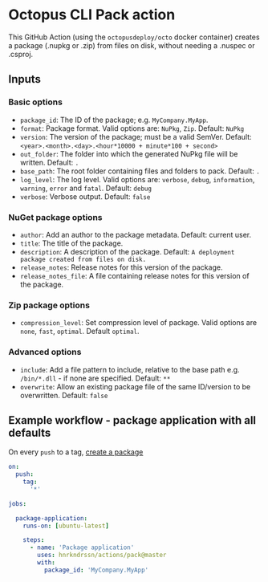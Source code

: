 # Octopus CLI Pack action

This GitHub Action (using the `octopusdeploy/octo` docker container) creates a package (.nupkg or .zip) from files on disk, without needing a .nuspec or .csproj.

## Inputs

### Basic options
- `package_id`: The ID of the package; e.g. `MyCompany.MyApp`.
- `format`: Package format. Valid options are: `NuPkg`, `Zip`. Default: `NuPkg`
- `version`: The version of the package; must be a valid SemVer. Default: `<year>.<month>.<day>.<hour*10000 + minute*100 + second>`
- `out_folder`: The folder into which the generated NuPkg file will be written. Default: `.`
- `base_path`: The root folder containing files and folders to pack. Default: `.`
- `log_level`: The log level. Valid options are: `verbose`, `debug`, `information`, `warning`, `error` and `fatal`. Default: `debug`
- `verbose`: Verbose output. Default: `false`

### NuGet package options
- `author`: Add an author to the package metadata. Default: current user.
- `title`: The title of the package.
- `description`: A description of the package. Default: `A deployment package created from files on disk.`
- `release_notes`: Release notes for this version of the package.
- `release_notes_file`: A file containing release notes for this version of the package.

### Zip package options
- `compression_level`: Set compression level of package. Valid options are `none`, `fast`, `optimal`. Default `optimal`.

### Advanced options

- `include`: Add a file pattern to include, relative to the base path e.g. `/bin/*.dll` - if none are specified. Default: `**`
- `overwrite`: Allow an existing package file of the same ID/version to be overwritten. Default: `false`

## Example workflow - package application with all defaults

On every `push` to a tag, [create a package](https://octopus.com/docs/packaging-applications/create-packages/octopus-cli)

```yaml
on: 
  push:
    tag: 
      '*'

jobs:

  package-application:
    runs-on: [ubuntu-latest]

    steps:
      - name: 'Package application'
        uses: hnrkndrssn/actions/pack@master
        with:
          package_id: 'MyCompany.MyApp'
```